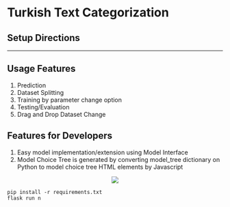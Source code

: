 # Turkish Text Categorization


## Setup Directions

---
## Usage Features    

1.  Prediction
2.  Dataset Splitting
3.  Training by parameter change option
4.  Testing/Evaluation
5.  Drag and Drop Dataset Change

## Features for Developers    

1.  Easy model implementation/extension using Model Interface
2.  Model Choice Tree is generated by converting model_tree dictionary on Python to model choice tree HTML elements by Javascript 


<p align="center">
  <img src="https://github.com/DevMilk/AutoNLPClassifier/edit/main/usage/usage.gif">
</p>            


    pip install -r requirements.txt
    flask run n
